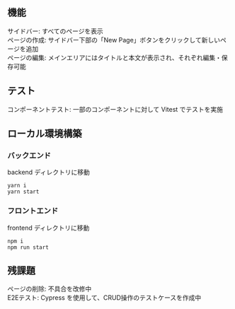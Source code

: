 ## 機能
サイドバー: すべてのページを表示  
ページの作成: サイドバー下部の「New Page」ボタンをクリックして新しいページを追加  
ページの編集: メインエリアにはタイトルと本文が表示され、それぞれ編集・保存可能  

## テスト
コンポーネントテスト: 一部のコンポーネントに対して Vitest でテストを実施  

## ローカル環境構築
### バックエンド
backend ディレクトリに移動  
```
yarn i  
yarn start
```

### フロントエンド
frontend ディレクトリに移動  
```
npm i  
npm run start
```

## 残課題
ページの削除: 不具合を改修中  
E2Eテスト: Cypress を使用して、CRUD操作のテストケースを作成中
